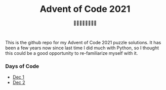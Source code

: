 <br />
<h1 align="center"><b>Advent of Code 2021</b></h1>
<p align="center">🎄🎄🎅🤶🧑‍🎄🎄🎄</p>
<br />

This is the github repo for my Advent of Code 2021 puzzle solutions. It has been a few years now since last time I did much with Python, so I thought this could be a good opportunity to re-familiarize myself with it.

### Days of Code

- [Dec 1](./days/day01/puzzle.py)
- [Dec 2](./days/day02/puzzle.py)